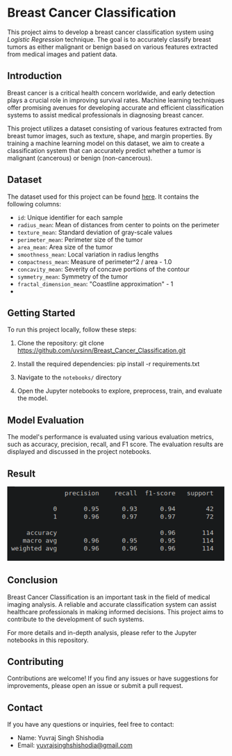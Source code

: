 # Breast Cancer Classification

This project aims to develop a breast cancer classification system using *Logistic Regression* technique. The goal is to accurately classify breast tumors as either malignant or benign based on various features extracted from medical images and patient data.

## Introduction

Breast cancer is a critical health concern worldwide, and early detection plays a crucial role in improving survival rates. Machine learning techniques offer promising avenues for developing accurate and efficient classification systems to assist medical professionals in diagnosing breast cancer.

This project utilizes a dataset consisting of various features extracted from breast tumor images, such as texture, shape, and margin properties. By training a machine learning model on this dataset, we aim to create a classification system that can accurately predict whether a tumor is malignant (cancerous) or benign (non-cancerous).

## Dataset

The dataset used for this project can be found [here](https://github.com/uvsinn/Breast_Cancer_Cassification/dataset.csv). It contains the following columns:

- `id`: Unique identifier for each sample
- `radius_mean`: Mean of distances from center to points on the perimeter
- `texture_mean`: Standard deviation of gray-scale values
- `perimeter_mean`: Perimeter size of the tumor
- `area_mean`: Area size of the tumor
- `smoothness_mean`: Local variation in radius lengths
- `compactness_mean`: Measure of perimeter^2 / area - 1.0
- `concavity_mean`: Severity of concave portions of the contour
- `symmetry_mean`: Symmetry of the tumor
- `fractal_dimension_mean`: "Coastline approximation" - 1
- 
## Getting Started

To run this project locally, follow these steps:

1. Clone the repository: git clone https://github.com/uvsinn/Breast_Cancer_Classification.git
   
2. Install the required dependencies: pip install -r requirements.txt

3. Navigate to the `notebooks/` directory
   
4. Open the Jupyter notebooks to explore, preprocess, train, and evaluate the model.

## Model Evaluation

The model's performance is evaluated using various evaluation metrics, such as accuracy, precision, recall, and F1 score. The evaluation results are displayed and discussed in the project notebooks.

## Result

<img src="results/breast cancer classification report.png" width="500"/>

## Conclusion

Breast Cancer Classification is an important task in the field of medical imaging analysis. A reliable and accurate classification system can assist healthcare professionals in making informed decisions. This project aims to contribute to the development of such systems.

For more details and in-depth analysis, please refer to the Jupyter notebooks in this repository.
   
## Contributing

Contributions are welcome! If you find any issues or have suggestions for improvements, please open an issue or submit a pull request.

## Contact

If you have any questions or inquiries, feel free to contact:

- Name: Yuvraj Singh Shishodia
- Email: yuvrajsinghshishodia@gmail.com
